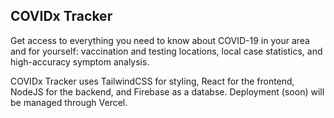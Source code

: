 ## COVIDx Tracker
Get access to everything you need to know about COVID-19 in your area and for yourself: vaccination and testing locations, local case statistics, and high-accuracy symptom analysis.

COVIDx Tracker uses TailwindCSS for styling, React for the frontend, NodeJS for the backend, and Firebase as a databse. Deployment (soon) will be managed through Vercel.
